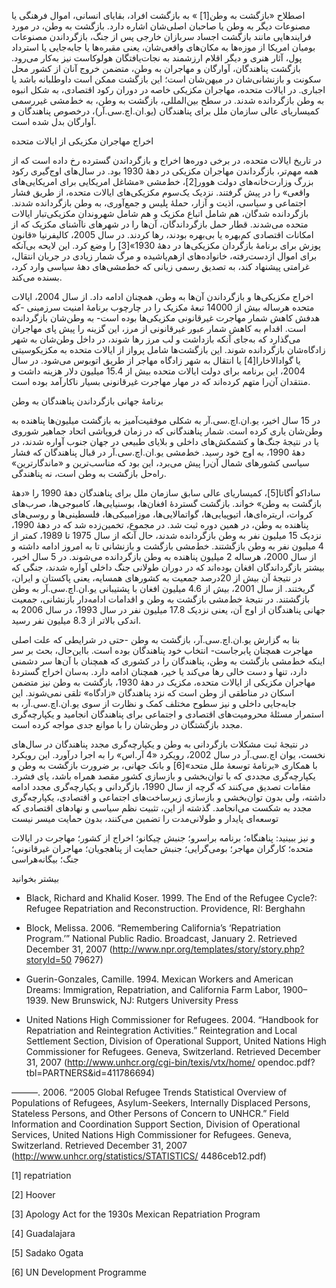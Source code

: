   اصطلاح «بازگشت به وطن[1] » به بازگشت افراد، بقایای انسانی، اموال فرهنگی یا مصنوعات دیگر به وطن یا صاحبان اصلی‌شان اشاره دارد. بازگشت به وطن، در مورد فرایندهایی مانند بازگشت اجساد سربازان خارجی پس از جنگ، بازگرداندن مصنوعات بومیان امریکا از موزه‌ها به مکان‌های واقعی‌شان، یعنی مقبره‌ها یا جابه‌جایی یا استرداد پول، آثار هنری و دیگر اقلام ارزشمند به نجات‌یافتگان هولوکاست نیز به‌کار می‌رود. بازگشت پناهندگان، آوارگان و مهاجران به وطن، متضمن خروج آنان از کشور محل سکونت و بازنشانی‌شان در میهن‌شان است؛ این بازگشت ممکن است داوطلبانه باشد یا اجباری. در ایالات متحده، مهاجران مکزیکی خاصه در دوران رکود اقتصادی، به شکل انبوه به وطن بازگردانده شدند. در سطح بین‌المللی، بازگشت به وطن، به خط‌مشی غیررسمی کمیساریای عالی سازمان ملل برای پناهندگان (یو.ان.اچ.سی.آر)، درخصوص پناهندگان و آوارگان بدل شده است.

اخراج مهاجران مکزیکی از ایالات متحده

 در تاریخ ایالات متحده، در برخی دوره‌ها اخراج و بازگرداندن گسترده رخ داده است که از همه مهم‌تر، بازگرداندن مهاجران مکزیکی در دهۀ 1930 بود. در سال‌های اوج‌گیری رکود بزرگ وزارت‌خانه‌های دولت هوور[2]، خط‌مشی «مشاغل امریکایی برای امریکایی‌های واقعی» را در پیش گرفتند. نزدیک یک‌سوم مکزیکی‌های ایالات متحده، از طریق فشار اجتماعی و سیاسی، اذیت و آزار، حملۀ پلیس و جمع‌آوری، به وطن بازگردانده شدند. بازگردانده شدگان، هم شامل اتباع مکزیک و هم شامل شهروندان مکزیکی‌تبار ایالات متحده می‌شدند. قطار حمل بازگرداندگان، آن‌ها را در شهرهای ناآشنای مکزیک که از امکانات اقتصادی کم‌بهره یا بی‌بهره بودند، رها کردند. در سال 2005، کالیفرنیا «قانون پوزش برای برنامۀ بازگردان مکزیکی‌ها در دهۀ 1930»[3] را وضع کرد. این لایحه بی‌آنکه برای اموال ازدست‌رفته، خانواده‌های ازهم‌پاشیده و مرگ شمار زیادی در جریان انتقال، غرامتی پیشنهاد کند، به تصدیق رسمی زیانی که خط‌مشی‌های دهۀ سیاسی وارد کرد، بسنده می‌کند.

 اخراج مکزیکی‌ها و بازگرداندن آن‌ها به وطن، همچنان ادامه داد. از سال 2004، ایالات متحده هرساله بیش از 14000 تبعۀ مکزیک را در چارچوب برنامۀ امنیت سرزمینی -که هدفش کاهش شمار مهاجرت غیرقانونی مکزیکی‌ها بوده است- به وطن‌شان بازگردانده است. اقدام به کاهش شمار عبور غیرقانونی از مرز، این گزینه را پیش پای مهاجران می‌گذارد که به‌جای آنکه بازداشت و لب مرز رها شوند، در داخل وطن‌شان به شهر زادگاه‌شان بازگردانده شوند. این بازگشت‌ها شامل پرواز از ایالات متحده به مکزیکوسیتی یا گوادالاخارا[4] یا انتقال به شهر زادگاه مهاجر از طریق اتوبوس می‌شود. در سال 2004، این برنامه برای دولت ایالات متحده بیش از 15.4 میلیون دلار هزینه داشت و منتقدان آن‌را متهم کرده‌اند که در مهار مهاجرت غیرقانونی بسیار ناکارآمد بوده است.

 برنامۀ جهانی بازگرداندن پناهندگان به وطن

در 15 سال اخیر، یو.ان.اچ.سی.آر به شکلی موفقیت‌آمیز به بازگشت میلیون‌ها پناهنده به وطن‌شان یاری کرده است. شمار پناهندگانی که در زمان فروپاشی اتحاد جماهیر شوروی یا در نتیجۀ جنگ‌ها و کشمکش‌های داخلی و بلایای طبیعی در جهان جنوب آواره شدند، در دهۀ 1990، به اوج خود رسید. خط‌مشی یو.ان.اچ.سی.آر در قبال پناهندگان که فشار سیاسی کشورهای شمال آن‌را پیش می‌برد، این بود که مناسب‌ترین و «ماندگارترین» راه‌حل بازگشت به وطن است، نه پناهندگی.

 ساداکو اُگاتا[5]، کمیساریای عالی سابق سازمان ملل برای پناهندگان دهۀ 1990 را «دهۀ بازگشت به وطن» خواند. بازگشت گستردۀ افغان‌ها، بوسنیایی‌ها، کامبوجی‌ها، صرب‌های کروات، اریتره‌ای‌ها، اتیوپیایی‌ها، گواتمالایی‌ها، موزامبیکی‌ها، فلسطینی‌ها و روسی‌های پناهنده به وطن، در همین دوره ثبت شد. در مجموع، تخمین‌زده شد که در دهۀ 1990، نزدیک 15 میلیون نفر به وطن بازگردانده شدند، حال آنکه از سال 1975 تا 1989، کمتر از 4 میلیون نفر به وطن بازگشتند. خط‌مشی بازگشت و بازنشانی تا به امروز ادامه داشته و از سال 2000، هرساله 2 میلیون پناهنده به وطن بازگردانده می‌شوند. در 5 سال اخیر، بیشتر بازگرداندگان افغان بوده‌اند که در دوران طولانی جنگ داخلی آواره شدند، جنگی که در نتیجۀ آن بیش از 20درصد جمعیت به کشورهای همسایه، یعنی پاکستان و ایران، گریختند. از سال 2001، بیش از 4.6 میلیون افغان با پشتیبانی یو.ان.اچ.سی.آر به وطن بازگشتند. در نتیجۀ خط‌مشی بازگشت به وطن و اقدامات ادامه‌دار بازنشانی، جمعیت جهانی پناهندگان از اوج آن، یعنی نزدیک 17.8 میلیون نفر در سال 1993، در سال 2006 به اندکی بالاتر از 8.3 میلیون نفر رسید.

بنا به گزارش یو.ان.اچ.سی.آر، بازگشت به وطن -حتی در شرایطی که علت اصلی مهاجرت همچنان پابرجاست- انتخاب خود پناهندگان بوده است. بااین‌حال، بحث بر سر اینکه خط‌مشی بازگشت به وطن، پناهندگان را در کشوری که همچنان با آن‌ها سر دشمنی دارد، تنها و دست خالی رها می‌کند یا خیر، همچنان ادامه دارد. به‌سان اخراج گستردۀ مهاجران مکزیکی از ایالات متحده، مکزیک در دهۀ 1930، بازگشت به وطن نیز متضمن اسکان در مناطقی از وطن است که نزد پناهندگان «زادگاه» تلقی نمی‌شوند. این جابه‌جایی داخلی و نیز سطوح مختلف کمک و نظارت از سوی یو.ان.اچ.سی.آر، به استمرار مسئلۀ محرومیت‌های اقتصادی و اجتماعی برای پناهندگان انجامید و یکپارچه‌گری مجدد بازگشتگان در وطن‌شان را با موانع جدی مواجه کرده است.

در نتیجۀ ثبت مشکلات بازگردانی به وطن و یکپارچه‌گری مجدد پناهندگان در سال‌های نخست، یوان اچ.سی.آر در سال 2002، رویکرد «4 آر.اس» را به اجرا درآورد. این رویکرد با همکاری «برنامۀ توسعۀ ملل متحد»[6] و بانک جهانی، بر ضرورت بازگشت به وطن و یکپارچه‌گری مجددی که با توان‌بخشی و بازسازی کشور مقصد همراه باشد، پای فشرد. مقامات تصدیق می‌کنند که گرچه از سال 1990، بازگردانی و یکپارچه‌گری مجدد ادامه داشته، ولی بدون توان‌بخشی و بازسازی زیرساخت‌های اجتماعی و اقتصادی، یکپارچه‌گری مجدد به شکست می‌انجامد. گذشته از این، تثبیت نظم سیاسی و نهادهای اقتصادی که توسعه‌ای پایدار و طولانی‌مدت را تضمین می‌کنند، بدون حمایت میسر نیست

و نیز ببینید: پناهنگاه؛ برنامه براسرو؛ جنبش چیکانو؛ اخراج از کشور؛ مهاجرت در ایالات متحده؛ کارگران مهاجر؛ بومی‌گرایی؛ جنبش حمایت از پناهجویان؛ مهاجران غیرقانونی؛ جنگ؛ بیگانه‌هراسی

بیشتر بخوانید

- Black, Richard and Khalid Koser. 1999. The End of the Refugee Cycle?: Refugee Repatriation and Reconstruction. Providence, RI: Berghahn

 - Block, Melissa. 2006. “Remembering California’s ‘Repatriation Program.’” National Public Radio. Broadcast, January 2. Retrieved December 31, 2007 (http://www.npr.org/templates/story/story.php?storyId=50 79627)

- Guerin-Gonzales, Camille. 1994. Mexican Workers and American Dreams: Immigration, Repatriation, and California Farm Labor, 1900–1939. New Brunswick, NJ: Rutgers University Press

- United Nations High Commissioner for Refugees. 2004. “Handbook for Repatriation and Reintegration Activities.” Reintegration and Local Settlement Section, Division of Operational Support, United Nations High Commissioner for Refugees. Geneva, Switzerland. Retrieved December 31, 2007 (http://www.unhcr.org/cgi-bin/texis/vtx/home/ opendoc.pdf?tbl=PARTNERS&id=411786694)

———. 2006. “2005 Global Refugee Trends Statistical Overview of Populations of Refugees, Asylum-Seekers, Internally Displaced Persons, Stateless Persons, and Other Persons of Concern to UNHCR.” Field Information and Coordination Support Section, Division of Operational Services, United Nations High Commissioner for Refugees. Geneva, Switzerland. Retrieved December 31, 2007 (http://www.unhcr.org/statistics/STATISTICS/ 4486ceb12.pdf)

[1] repatriation

[2] Hoover

[3] Apology Act for the 1930s Mexican Repatriation Program

 [4] Guadalajara

 [5] Sadako Ogata

 [6] UN Development Programme

 

 

 

 